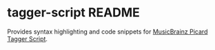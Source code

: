 # tagger-script README

Provides syntax highlighting and code snippets for [MusicBrainz Picard Tagger Script](https://picard.musicbrainz.org/docs/scripting/).

